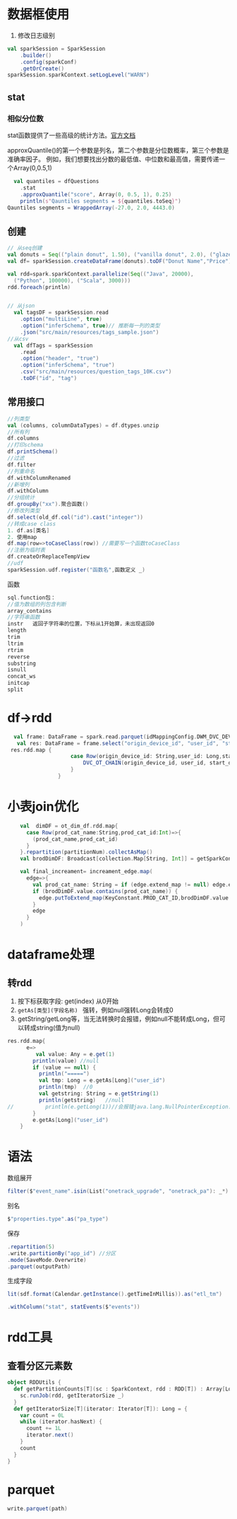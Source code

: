 # 数据框使用

1. 修改日志级别

```scala
val sparkSession = SparkSession
    .builder()
    .config(sparkConf)
    .getOrCreate()
sparkSession.sparkContext.setLogLevel("WARN")
```

## stat

### 相似分位数

stat函数提供了一些高级的统计方法。[官方文档](https://spark.apache.org/docs/2.0.2/api/java/org/apache/spark/sql/DataFrameStatFunctions.html)

approxQuantile()的第一个参数是列名，第二个参数是分位数概率，第三个参数是准确率因子。 例如，我们想要找出分数的最低值、中位数和最高值，需要传递一个Array(0,0.5,1)

```scala
  val quantiles = dfQuestions
    .stat
    .approxQuantile("score", Array(0, 0.5, 1), 0.25)
    println(s"Qauntiles segments = ${quantiles.toSeq}")
Qauntiles segments = WrappedArray(-27.0, 2.0, 4443.0)
```

## 创建

```scala
// 从seq创建
val donuts = Seq(("plain donut", 1.50), ("vanilla donut", 2.0), ("glazed donut", 2.50))
val df= sparkSession.createDataFrame(donuts).toDF("Donut Name","Price")

val rdd=spark.sparkContext.parallelize(Seq(("Java", 20000), 
  ("Python", 100000), ("Scala", 3000)))
rdd.foreach(println)


// 从json
  val tagsDF = sparkSession.read
    .option("multiLine", true)
    .option("inferSchema", true)// 推断每一列的类型
    .json("src/main/resources/tags_sample.json")
//从csv
  val dfTags = sparkSession
    .read
    .option("header", "true")
    .option("inferSchema", "true")
    .csv("src/main/resources/question_tags_10K.csv")
    .toDF("id", "tag")
```



## 常用接口

```scala
//列类型
val (columns, columnDataTypes) = df.dtypes.unzip
//所有列
df.columns
//打印schema
df.printSchema()
//过滤
df.filter
//列重命名
df.withColumnRenamed
//新增列
df.withColumn
//分组统计
df.groupBy("xx").聚合函数()
//修改列类型
df.select(old_df.col("id").cast("integer"))
//转成case class
1. df.as[类名]
2. 使用map
df.map(row=>toCaseClass(row)) //需要写一个函数toCaseClass
//注册为临时表
df.createOrReplaceTempView
//udf
sparkSession.udf.register("函数名",函数定义 _)


```

函数

```scala
sql.function包：
//值为数组的列包含判断
array_contains
//字符串函数
instr   返回子字符串的位置，下标从1开始算，未出现返回0
length
trim
ltrim
rtrim
reverse
substring
isnull
concat_ws
initcap
split
```

# df->rdd

```scala
  val frame: DataFrame = spark.read.parquet(idMappingConfig.DWM_DVC_DEVICE_CHAIN + suffix) //.na.drop()
   val res: DataFrame = frame.select("origin_device_id", "user_id", "start_day", "prod_cat_name", "sn", "del_flg").na.fill("")
 res.rdd.map {
                    case Row(origin_device_id: String,user_id: Long,start_day: Long,prod_cat_name: String,sn: String,del_flg: Int) => {
                        DVC_OT_CHAIN(origin_device_id, user_id, start_day.toString, prod_cat_name, end_day, sn, del_flg)
                    }
                }
```

# 小表join优化

```scala
    val  dimDF = ot_dim_df.rdd.map{
      case Row(prod_cat_name:String,prod_cat_id:Int)=>{
        (prod_cat_name,prod_cat_id)
      }
    }.repartition(partitionNum).collectAsMap()
    val brodDimDF: Broadcast[collection.Map[String, Int]] = getSparkContext.broadcast(dimDF)

    val final_increament= increament_edge.map(
      edge=>{
        val prod_cat_name: String = if (edge.extend_map != null) edge.extend_map.getOrDefault("prod_cat_name", "") else ""
        if (brodDimDF.value.contains(prod_cat_name)) {
          edge.putToExtend_map(KeyConstant.PROD_CAT_ID,brodDimDF.value.get(prod_cat_name).get.toString)
        }
        edge
      }
    )
```

# dataframe处理

## 转rdd

1. 按下标获取字段: get(index) 从0开始
2. `getAs[类型](字段名称) ` 强转，例如null强转Long会转成0
3. getString/getLong等，当无法转换时会报错，例如null不能转成Long，但可以转成string(值为null)

```scala
res.rdd.map{
      e=>
         val value: Any = e.get(1)
        println(value) //null
        if (value == null) {
          println("=====")
          val tmp: Long = e.getAs[Long]("user_id")
          println(tmp)  //0
          val getstring: String = e.getString(1)
          println(getstring)   //null
//          println(e.getLong(1))//会报错java.lang.NullPointerException: Value at index 1 is null
        }
        e.getAs[Long]("user_id")
    }
```

# 语法

数组展开

```scala
filter($"event_name".isin(List("onetrack_upgrade", "onetrack_pa"): _*)
```

别名

```scala
$"properties.type".as("pa_type")
```

保存

```scala
.repartition(5)
.write.partitionBy("app_id") //分区
.mode(SaveMode.Overwrite)
.parquet(outputPath)
```

生成字段

```scala
lit(sdf.format(Calendar.getInstance().getTimeInMillis)).as("etl_tm")

.withColumn("stat", statEvents($"events"))
```

# rdd工具

## 查看分区元素数

```scala
object RDDUtils {
  def getPartitionCounts[T](sc : SparkContext, rdd : RDD[T]) : Array[Long] = {
    sc.runJob(rdd, getIteratorSize _)
  }
  def getIteratorSize[T](iterator: Iterator[T]): Long = {
    var count = 0L
    while (iterator.hasNext) {
      count += 1L
      iterator.next()
    }
    count
  }
}
```

# parquet



```scala
write.parquet(path)
```

